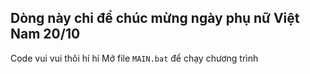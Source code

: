 ## Dòng này chỉ để chúc mừng ngày phụ nữ Việt Nam 20/10
Code vui vui thôi hí hí
Mở file `MAIN.bat` để chạy chương trình
